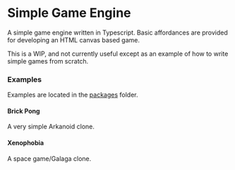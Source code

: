 # Simple Game Engine

A simple game engine written in Typescript. Basic affordances are provided for developing an HTML canvas based game.

This is a WIP, and not currently useful except as an example of how to write simple games from scratch.

### Examples

Examples are located in the [packages](./packages/) folder.

#### Brick Pong

A very simple Arkanoid clone.

#### Xenophobia

A space game/Galaga clone.

